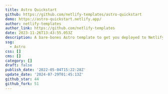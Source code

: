 ```yaml
---
title: Astro Quickstart
github: https://github.com/netlify-templates/astro-quickstart
demo: https://astro-quickstart.netlify.app/
author: netlify-templates
author_link: https://github.com/netlify-templates
date: 2023-11-26T13:43:55.053Z
description: A bare-bones Astro template to get you deployed to Netlify fast!
ssg:
  - Astro
css: []
cms: []
category: []
draft: false
publish_date: '2022-05-04T15:22:28Z'
update_date: '2024-07-29T01:45:13Z'
github_star: 44
github_fork: 51
---
```

